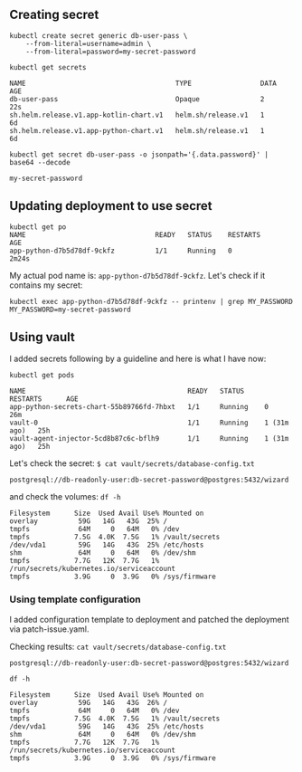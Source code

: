 ## Creating secret

```
kubectl create secret generic db-user-pass \
    --from-literal=username=admin \
    --from-literal=password=my-secret-password
```

`kubectl get secrets`
```
NAME                                     TYPE                 DATA   AGE
db-user-pass                             Opaque               2      22s
sh.helm.release.v1.app-kotlin-chart.v1   helm.sh/release.v1   1      6d
sh.helm.release.v1.app-python-chart.v1   helm.sh/release.v1   1      6d
```

`kubectl get secret db-user-pass -o jsonpath='{.data.password}' | base64 --decode`
```
my-secret-password
```


## Updating deployment to use secret
```
kubectl get po
NAME                                READY   STATUS    RESTARTS      AGE
app-python-d7b5d78df-9ckfz          1/1     Running   0             2m24s
```
My actual pod name is: `app-python-d7b5d78df-9ckfz`.
Let's check if it contains my secret:
```
kubectl exec app-python-d7b5d78df-9ckfz -- printenv | grep MY_PASSWORD
MY_PASSWORD=my-secret-password
```

## Using vault

I added secrets following by a guideline and here is what I have now:

`kubectl get pods`
```
NAME                                        READY   STATUS     RESTARTS      AGE
app-python-secrets-chart-55b89766fd-7hbxt   1/1     Running    0             26m
vault-0                                     1/1     Running    1 (31m ago)   25h
vault-agent-injector-5cd8b87c6c-bflh9       1/1     Running    1 (31m ago)   25h
```

Let's check the secret:
`$ cat vault/secrets/database-config.txt`
```
postgresql://db-readonly-user:db-secret-password@postgres:5432/wizard
```

and check the volumes:
`df -h`
```
Filesystem      Size  Used Avail Use% Mounted on
overlay          59G   14G   43G  25% /
tmpfs            64M     0   64M   0% /dev
tmpfs           7.5G  4.0K  7.5G   1% /vault/secrets
/dev/vda1        59G   14G   43G  25% /etc/hosts
shm              64M     0   64M   0% /dev/shm
tmpfs           7.7G   12K  7.7G   1% /run/secrets/kubernetes.io/serviceaccount
tmpfs           3.9G     0  3.9G   0% /sys/firmware
```

### Using template configuration
I added configuration template to deployment and patched the deployment via patch-issue.yaml.

Checking results:
`cat vault/secrets/database-config.txt`
```
postgresql://db-readonly-user:db-secret-password@postgres:5432/wizard
```

`df -h`
```
Filesystem      Size  Used Avail Use% Mounted on
overlay          59G   14G   43G  26% /
tmpfs            64M     0   64M   0% /dev
tmpfs           7.5G  4.0K  7.5G   1% /vault/secrets
/dev/vda1        59G   14G   43G  25% /etc/hosts
shm              64M     0   64M   0% /dev/shm
tmpfs           7.7G   12K  7.7G   1% /run/secrets/kubernetes.io/serviceaccount
tmpfs           3.9G     0  3.9G   0% /sys/firmware
```
